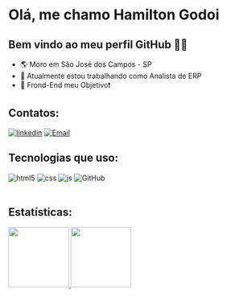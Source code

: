 # Olá, me chamo Hamilton Godoi
## Bem vindo ao meu perfil GitHub 👋🐼
- 🌎 Moro em São José dos Campos - SP
- 🔭 Atualmente estou trabalhando como Analista de ERP
- 💛 Frond-End meu Objetivo❗

## Contatos:
[![linkedin](https://img.shields.io/badge/LinkedIn-0077B5?style=for-the-badge&logo=linkedin&logoColor=white)](https://www.linkedin.com/in/hamilton-godoi-silveira-229b9218/)
[![Email](https://img.shields.io/badge/Gmail-D14836?style=for-the-badge&logo=gmail&logoColor=white)](mailto:ha1000tongs@gmail.com)


## Tecnologias que uso:
<div style="display: inline_block">
  <img align="center" alt="html5" src="https://img.shields.io/badge/HTML5-E34F26?style=for-the-badge&logo=html5&logoColor=white" />
  <img align="center" alt="css" src="https://img.shields.io/badge/CSS3-1572B6?style=for-the-badge&logo=css3&logoColor=white" />
  <img align="center" alt="js" src="https://img.shields.io/badge/JavaScript-F7DF1E?style=for-the-badge&logo=javascript&logoColor=black" />
  <img align="center" alt="GitHub" src="https://img.shields.io/badge/GitHub-E4405F?style=for-the-badge&logo=github&logoColor=white" />
</div><br/>

## Estatísticas:
<div>
<a href="https://github.com/Ha1000tonG">
<img height="120em" src="https://github-readme-stats.vercel.app/api/top-langs/?username=Ha1000tonG&layout=compact&langs_count=7&theme=dracula"/>   
<img height="120em" src="https://github-readme-stats.vercel.app/api?username=Ha1000tonG&show_icons=true&theme=dracula&include_all_commits=true&count_private=true"/>
</div>




    
    
    
    
    
    
    
    
    
    
    
    


<!--
    <img src="https://user-images.githubusercontent.com/111543645/217708445-49e790f6-fe23-4020-a6fb-d47027a87c45.png" width="30" height="30"/>
    <img src="https://user-images.githubusercontent.com/111543645/217708557-008f7034-d929-4436-98b6-c6aa8c0d346d.png" width="30" height="30"/>
    <img src="https://user-images.githubusercontent.com/111543645/217710038-95ae8769-4eb4-4e57-80b0-f2e049ba5e49.png" width="30" height="30"/>
    <img src="https://user-images.githubusercontent.com/111543645/217709638-04394aa0-e387-4cae-980f-0080ed95061d.png" width="30" height="30"/>

## Contatos:
<div>
<a href = "mailto:ha1000tongs@gmail.com"><img src="https://img.shields.io/badge/Gmail-D14836?style=for-the-badge&logo=gmail&logoColor=white" target="_blank"></a>
<a href="https://www.linkedin.com/in/hamilton-godoi-silveira-229b9218/" target="_blank"><img src="https://img.shields.io/badge/-LinkedIn-%230077B5?style=for-the-badge&logo=linkedin&logoColor=white" target="_blank"></a>   
</div>


![image](https://user-images.githubusercontent.com/111543645/217709468-58cb7632-7d16-4d4c-ad1f-2cca502fc8e7.png)
![image](https://user-images.githubusercontent.com/111543645/217708445-49e790f6-fe23-4020-a6fb-d47027a87c45.png)
![image](https://user-images.githubusercontent.com/111543645/217708557-008f7034-d929-4436-98b6-c6aa8c0d346d.png)
![image](https://user-images.githubusercontent.com/111543645/217710038-95ae8769-4eb4-4e57-80b0-f2e049ba5e49.png)
![image](https://user-images.githubusercontent.com/111543645/217709638-04394aa0-e387-4cae-980f-0080ed95061d.png)

<a href="https://instagram.com/seu-usuário-instagram-aqui" target="_blank"><img src="https://img.shields.io/badge/-Instagram-%23E4405F?style=for-the-badge&logo=instagram&logoColor=white" target="_blank"></a>

- 💬 Pergunte-me sobre ...
- 📫 Como entrar em contato comigo: ...
- ⚡ Curiosidade:...
-->
